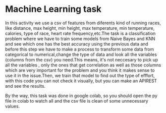 # Machine Learning task 

In this activity we use a csv of features from diferents kind of running races, like distance, max height, min height, max temperature, min temperature, calories, type of race, heart rate frequency,etc.The task is a classification problem where we have to train some models from Naive Bayes and KNN and see which one has the best accuracy using the previous data and before this step we have to make a process to transform some data from categorical to numerical,change the type of data and look all the variables (columns from the csv) you need.This means, it's not neccesary to pick up all the variables , only the ones that get correlation as well as those columns which are very important for the problem and you think it makes sense to use it in the issue.Then, we train that model to find out the type of efffort, with this code you can not check it visually, but you can make an APIREST and see the results.

By the way, this task was done in google colab, so you should open the py file in colab to watch all and the csv file is clean of some unnecessary values.
